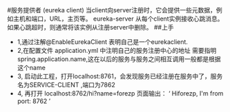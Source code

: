 #服务提供者 (eureka client)
  当client向server注册时，它会提供一些元数据，例如主机和端口，URL，主页等。
eureka-server 从每个client实例接收心跳消息。 
如果心跳超时，则通常将该实例从注册server中删除。
##上手
* 1,通过注解@EnableEurekaClient 表明自己是一个eurekaclient.
* 2,在配置文件 application.yml 中注明自己的服务注册中心的地址
    需要指明spring.application.name,这在以后的服务与服务之间相互调用一般都是根据这个name 
* 3, 启动此工程，打开localhost:8761，会发现服务已经注册在服务中了，服务名为SERVICE-CLIENT ,端口为7862
* 4, 再打开 localhost:8762/hi?name=forezp  页面输出： ‘ Hiforezp, I'm from port: 8762 ’